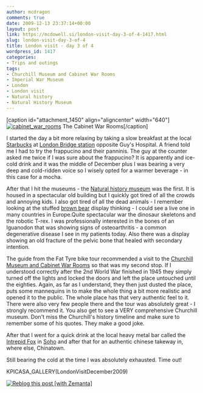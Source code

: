 ```yaml
---
author: mcdragon
comments: true
date: 2009-12-13 23:37:14+00:00
layout: post
link: https://mcdowell.si/london-visit-day-3-of-4-1417.html
slug: london-visit-day-3-of-4
title: London visit - day 3 of 4
wordpress_id: 1417
categories:
- Trips and outings
tags:
- Churchill Museum and Cabinet War Rooms
- Imperial War Museum
- London
- London visit
- Natural history
- Natural History Museum
---
```


[caption id="attachment_1450" align="aligncenter" width="640"][![cabinet_war_rooms](https://img.mcdowell.si/2009/12/cabinet_war_rooms1-1.jpg)](https://img.mcdowell.si/2009/12/cabinet_war_rooms1.jpg) The Cabinet War Rooms[/caption]

I started the day a bit more relaxing by taking a slow breakfast at the local [Starbucks](http://en.wikipedia.org/wiki/Starbucks) at [London Bridge station](http://en.wikipedia.org/wiki/London_Bridge_station) opposite Guy's Hospital. A friend told me I had to try the frappucino and their panninis. The guy at the counter asked me twice if I was sure about the frappucino? It is apparently and ice-cold drink and it was the middle of December plus I was bearing a very deep and cold-ridden voice so I wisely opted for a warmer beverage - in this case for a mocha.

After that I hit the museums - the [Natural history museum](http://en.wikipedia.org/wiki/Natural_History_Museum) was the first. It is housed in a spectacular old building but I quickly got tired of all the crowds and annoying kids. I also got tired of all the dead animals - I remember looking at the stuffed [brown bear](http://en.wikipedia.org/wiki/Brown_Bear) display thinking - I could see a live one in many countries in Europe.Quite spectacular war the dinosaur skeletons and the robotic T-rex. I was professionally interested in the bones of an Iguanodon that was showing signs of osteoarthritis - a common degenerative disease I see in my patients today. Also there was a display showing an old fracture of the pelvic bone that healed with secondary intention.

The guide from the Fat Tyre bike tour recommended a visit to the [Churchill Museum and Cabinet War Rooms](http://cwr.iwm.org.uk/) so that was my second stop. If I understood correctly after the 2nd World War finished in 1945 they simply turned off the lights and locked the doors and left the place untouched until the eighties. Again, as far as I understand, they then just dusted the place, puts some mannequins in to make the whole thing a bit more realistic and opened it to the public. The whole place has that very authentic feel to it. There were also very few people there and the tour was absolutely great - I strongly recommend it. You also get to see a VERY comprehensive Churchill museum. Don't miss the Churchill's history timeline and make sure to remember some of his quotes. They make a good joke.

After that I went for a quick drink at the local heavy metal bar called the [Intrepid Fox](http://www.intrepidfox.com/) in [Soho](http://en.wikipedia.org/wiki/Soho) and after that for an authentic chinese takeway in, where else, Chinatown.

Still bearing the cold at the time I was absolutely exhausted. Time out!

KPICASA_GALLERY(LondonVisitDecember2009)


[![Reblog this post [with Zemanta]](http://img.zemanta.com/reblog_e.png?x-id=3244b5c0-0e9d-4819-adef-fcb5ed5334d4)](http://reblog.zemanta.com/zemified/3244b5c0-0e9d-4819-adef-fcb5ed5334d4/)
